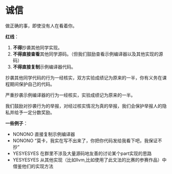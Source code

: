 # 诚信

做正确的事，即使没有人在看着你。

**红线**：

1. **不得**抄袭其他同学实现。
2. **不得直接查看**其他同学源码。（但我们鼓励查看示例编译器以及其他实现的源码）
3. **不得直接复制**示例编译器代码。

抄袭其他同学代码的行为一经核实，双方实验成绩记为原来的一半，你有义务在课程期间保护自己的代码。

严重抄袭示例编译器的行为一经核实，实验成绩记为原来的一半。

我们鼓励对抄袭行为的举报，对经过核实情况为真的举报，我们会保护举报人的隐私并给予一定分数奖励。

**一些例子**：

- NONONO 直接复制示例编译器 
- NONONO “莫卡，我实在写不出来了，你把你代码发给我看下吧，我保证不抄” 
- YESYESYES 在群里不涉及大量源码地友善的讨论某个part实现的思路 
- YESYESYES 从其他实现（比如llvm,比如使用了此文法的比赛的参赛作品）中借鉴他们的实现方法 

